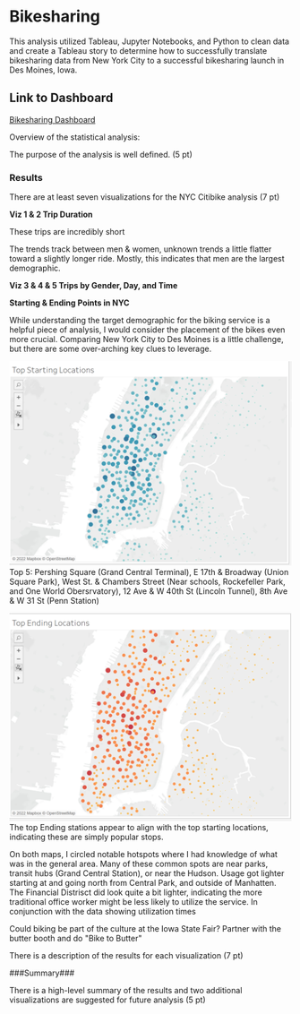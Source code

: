 # Bikesharing #
This analysis utilized Tableau, Jupyter Notebooks, and Python to clean data and create a Tableau story to determine how to successfully translate bikesharing data from New York City to a successful bikesharing launch in Des Moines, Iowa.

## Link to Dashboard ##
[Bikesharing Dashboard](https://public.tableau.com/views/bikesharinghw/CheckoutTimesbyGender?:language=en-US&:display_count=n&:origin=viz_share_link)


Overview of the statistical analysis:



The purpose of the analysis is well defined. (5 pt)

### Results ### 

There are at least seven visualizations for the NYC Citibike analysis (7 pt)

**Viz 1 & 2 Trip Duration**

These trips are incredibly short

The trends track between men & women, unknown trends a little flatter toward a slightly longer ride. Mostly, this indicates that men are the largest demographic.


**Viz 3 & 4 & 5 Trips by Gender, Day, and Time**


**Starting & Ending Points in NYC**

While understanding the target demographic for the biking service is a helpful piece of analysis, I would consider the placement of the bikes even more crucial. Comparing New York City to Des Moines is a little challenge, but there are some over-arching key clues to leverage.

![NYC Start](https://github.com/TRACIE-F/bikesharing/blob/main/Resources/Top%20Starting%20Locations%20-%20Unmarked.png)
Top 5: Pershing Square (Grand Central Terminal), E 17th & Broadway (Union Square Park), West St. & Chambers Street (Near schools, Rockefeller Park, and One World Obersrvatory), 12 Ave & W 40th St (Lincoln Tunnel), 8th Ave & W 31 St (Penn Station)


![NYC End](https://github.com/TRACIE-F/bikesharing/blob/main/Resources/Top%20Ending%20Locations%20-%20Unmarked.png)
The top Ending stations appear to align with the top starting locations, indicating these are simply popular stops.

On both maps, I circled notable hotspots where I had knowledge of what was in the general area. Many of these common spots are near parks, transit hubs (Grand Central Station), or near the Hudson. Usage got lighter starting at and going north from Central Park, and outside of Manhatten. The Financial Distrisct did look quite a bit lighter, indicating the more traditional office worker might be less likely to utilize the service. In conjunction with the data showing utilization times

Could biking be part of the culture at the Iowa State Fair? Partner with the butter booth and do "Bike to Butter"


There is a description of the results for each visualization (7 pt)

###Summary###

There is a high-level summary of the results and two additional visualizations are suggested for future analysis (5 pt)
